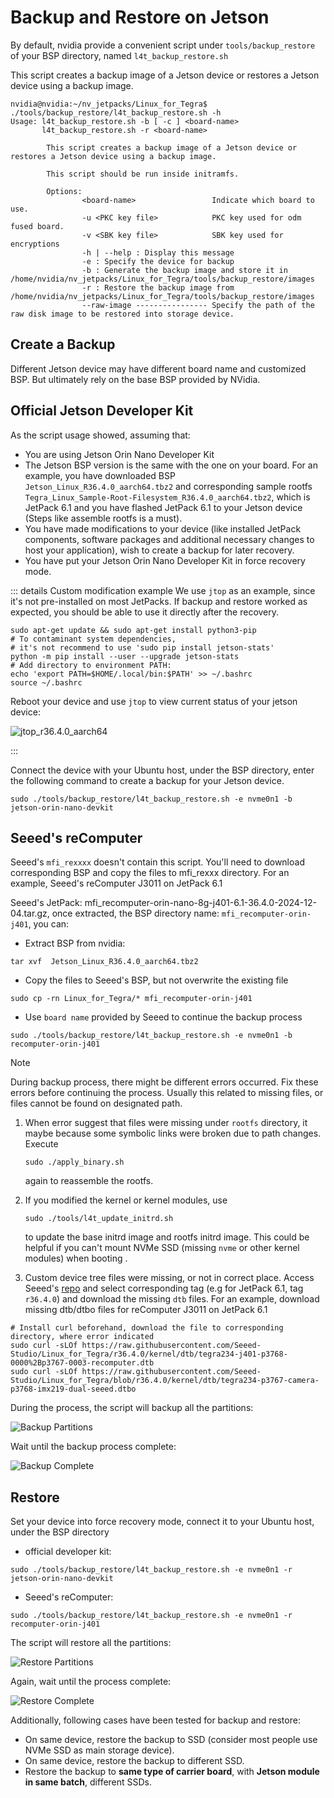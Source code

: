 # Backup and Restore on Jetson

By default, nvidia provide a convenient script under `tools/backup_restore` of your BSP directory, named `l4t_backup_restore.sh`

This script creates a backup image of a Jetson device or restores a Jetson device using a backup image.

```Shell
nvidia@nvidia:~/nv_jetpacks/Linux_for_Tegra$ ./tools/backup_restore/l4t_backup_restore.sh -h
Usage: l4t_backup_restore.sh -b [ -c ] <board-name>
       l4t_backup_restore.sh -r <board-name>

        This script creates a backup image of a Jetson device or restores a Jetson device using a backup image.

        This script should be run inside initramfs.

        Options:
                <board-name>                 Indicate which board to use.
                -u <PKC key file>            PKC key used for odm fused board.
                -v <SBK key file>            SBK key used for encryptions
                -h | --help : Display this message
                -e : Specify the device for backup
                -b : Generate the backup image and store it in /home/nvidia/nv_jetpacks/Linux_for_Tegra/tools/backup_restore/images
                -r : Restore the backup image from /home/nvidia/nv_jetpacks/Linux_for_Tegra/tools/backup_restore/images
                --raw-image ---------------- Specify the path of the raw disk image to be restored into storage device.
```


## Create a Backup

Different Jetson device may have different board name and customized BSP. But ultimately rely on the base BSP provided by NVidia. 

## Official Jetson Developer Kit

As the script usage showed, assuming that:

+ You are using Jetson Orin Nano Developer Kit
+ The Jetson BSP version is the same with the one on your board. For an example, you have downloaded BSP `Jetson_Linux_R36.4.0_aarch64.tbz2` and corresponding sample rootfs `Tegra_Linux_Sample-Root-Filesystem_R36.4.0_aarch64.tbz2`, which is JetPack 6.1 and you have flashed JetPack 6.1 to your Jetson device (Steps like assemble rootfs is a must).
+ You have made modifications to your device (like installed JetPack components, software packages and additional necessary changes to host your application), wish to create a backup for later recovery.
+ You have put your Jetson Orin Nano Developer Kit in force recovery mode.

::: details Custom modification example
We use `jtop` as an example, since it's not pre-installed on most JetPacks. If backup and restore worked as expected, you should be able to use it directly after the recovery.

```shell
sudo apt-get update && sudo apt-get install python3-pip
# To contaminant system dependencies, 
# it's not recommend to use 'sudo pip install jetson-stats'
python -m pip install --user --upgrade jetson-stats 
# Add directory to environment PATH:
echo 'export PATH=$HOME/.local/bin:$PATH' >> ~/.bashrc
source ~/.bashrc
```
Reboot your device and use `jtop` to view current status of your jetson device:

![jtop_r36.4.0_aarch64](./img/Jetson-Public/jtop_r36.4.0_aarch64.png)

:::


Connect the device with your Ubuntu host, under the BSP directory, enter the following command to create a backup for your Jetson device.


```Shell
sudo ./tools/backup_restore/l4t_backup_restore.sh -e nvme0n1 -b jetson-orin-nano-devkit
```


## Seeed's reComputer

Seeed's `mfi_rexxxx` doesn't contain this script. You'll need to download corresponding BSP and copy the files to mfi_rexxx directory. For an example, Seeed's reComputer J3011 on JetPack 6.1

Seeed's JetPack: mfi_recomputer-orin-nano-8g-j401-6.1-36.4.0-2024-12-04.tar.gz, once extracted, the BSP directory name: `mfi_recomputer-orin-j401`, you can:

+ Extract BSP from nvidia:

```shell
tar xvf  Jetson_Linux_R36.4.0_aarch64.tbz2
```

+ Copy the files to Seeed's BSP, but not overwrite the existing file

```shell
sudo cp -rn Linux_for_Tegra/* mfi_recomputer-orin-j401
```

+ Use `board name` provided by Seeed to continue the backup process

```Shell
sudo ./tools/backup_restore/l4t_backup_restore.sh -e nvme0n1 -b recomputer-orin-j401
```

> [!NOTE]
> During backup process, there might be different errors occurred. Fix these errors before continuing the process. Usually this related to missing files, or files cannot be found on designated path. 
1. When error suggest that files were missing under `rootfs` directory, it maybe because some symbolic links were broken due to path changes. Execute 
    ```Shell
    sudo ./apply_binary.sh
    ```
    again to reassemble the rootfs.

2. If you modified the kernel or kernel modules, use 
    ```shell
    sudo ./tools/l4t_update_initrd.sh
    ``` 
    to update the base initrd image and rootfs initrd image. This could be helpful if you can't mount NVMe SSD (missing `nvme` or other kernel modules) when booting .
3. Custom device tree files were missing, or not in correct place. Access Seeed's [repo](https://github.com/Seeed-Studio/Linux_for_Tegra) and select corresponding tag (e.g for JetPack 6.1, tag `r36.4.0`) and download the missing `dtb` files. For an example, download missing dtb/dtbo files for reComputer J3011 on JetPack 6.1

```Shell
# Install curl beforehand, download the file to corresponding directory, where error indicated
sudo curl -sLOf https://raw.githubusercontent.com/Seeed-Studio/Linux_for_Tegra/r36.4.0/kernel/dtb/tegra234-j401-p3768-0000%2Bp3767-0003-recomputer.dtb
sudo curl -sLOf https://raw.githubusercontent.com/Seeed-Studio/Linux_for_Tegra/blob/r36.4.0/kernel/dtb/tegra234-p3767-camera-p3768-imx219-dual-seeed.dtbo
```
During the process, the script will backup all the partitions:

![Backup Partitions](./img/Jetson-Backup-and-Restore/Backup_Partitions.png)

Wait until the backup process complete:

![Backup Complete](./img/Jetson-Backup-and-Restore/Backup_Complete.png)

## Restore

Set your device into force recovery mode, connect it to your Ubuntu host, under the BSP directory 

+ official developer kit:

```Shell
sudo ./tools/backup_restore/l4t_backup_restore.sh -e nvme0n1 -r jetson-orin-nano-devkit
```

+ Seeed's reComputer:

```Shell
sudo ./tools/backup_restore/l4t_backup_restore.sh -e nvme0n1 -r recomputer-orin-j401
```

The script will restore all the partitions:

![Restore Partitions](./img/Jetson-Backup-and-Restore/Restore_Partitions.png)

Again, wait until the process complete:

![Restore Complete](./img/Jetson-Backup-and-Restore/Restore_Complete.png)


Additionally, following cases have been tested for backup and restore:
+ On same device, restore the backup to SSD (consider most people use NVMe SSD as main storage device).
+ On same device, restore the backup to different SSD.
+ Restore the backup to **same type of carrier board**, with **Jetson module in same batch**, different SSDs.
